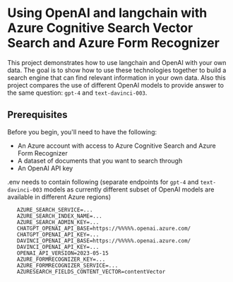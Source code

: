 # Using OpenAI and langchain with Azure Cognitive Search Vector Search and Azure Form Recognizer

This project demonstrates how to use langchain and OpenAI with your own data. The goal is to show how to use these technologies together to build a search engine that can find relevant information in your own data.
Also this project compares the use of different OpenAI models to provide answer to the same question: ```gpt-4``` and ```text-davinci-003```.

## Prerequisites

Before you begin, you'll need to have the following:

- An Azure account with access to Azure Cognitive Search and Azure Form Recognizer
- A dataset of documents that you want to search through
- An OpenAI API key

.env needs to contain following 
(separate endpoints for ```gpt-4``` and ```text-davinci-003``` models as currently different subset of OpenAI models are available in different Azure regions)
```
   AZURE_SEARCH_SERVICE=...
   AZURE_SEARCH_INDEX_NAME=...
   AZURE_SEARCH_ADMIN_KEY=...
   CHATGPT_OPENAI_API_BASE=https://%%%%%.openai.azure.com/
   CHATGPT_OPENAI_API_KEY=...
   DAVINCI_OPENAI_API_BASE=https://%%%%%.openai.azure.com/
   DAVINCI_OPENAI_API_KEY=...
   OPENAI_API_VERSION=2023-05-15
   AZURE_FORMRECOGNIZER_KEY=...
   AZURE_FORMRECOGNIZER_SERVICE=...
   AZURESEARCH_FIELDS_CONTENT_VECTOR=contentVector
```